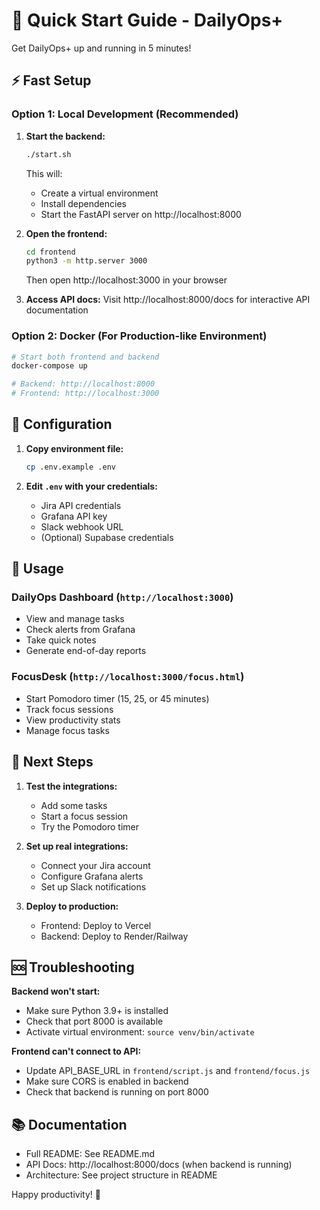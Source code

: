 # 🚀 Quick Start Guide - DailyOps+

Get DailyOps+ up and running in 5 minutes!

## ⚡ Fast Setup

### Option 1: Local Development (Recommended)

1. **Start the backend:**
   ```bash
   ./start.sh
   ```
   This will:
   - Create a virtual environment
   - Install dependencies
   - Start the FastAPI server on http://localhost:8000

2. **Open the frontend:**
   ```bash
   cd frontend
   python3 -m http.server 3000
   ```
   Then open http://localhost:3000 in your browser

3. **Access API docs:**
   Visit http://localhost:8000/docs for interactive API documentation

### Option 2: Docker (For Production-like Environment)

```bash
# Start both frontend and backend
docker-compose up

# Backend: http://localhost:8000
# Frontend: http://localhost:3000
```

## 🔧 Configuration

1. **Copy environment file:**
   ```bash
   cp .env.example .env
   ```

2. **Edit `.env` with your credentials:**
   - Jira API credentials
   - Grafana API key
   - Slack webhook URL
   - (Optional) Supabase credentials

## 📱 Usage

### DailyOps Dashboard (`http://localhost:3000`)
- View and manage tasks
- Check alerts from Grafana
- Take quick notes
- Generate end-of-day reports

### FocusDesk (`http://localhost:3000/focus.html`)
- Start Pomodoro timer (15, 25, or 45 minutes)
- Track focus sessions
- View productivity stats
- Manage focus tasks

## 🎯 Next Steps

1. **Test the integrations:**
   - Add some tasks
   - Start a focus session
   - Try the Pomodoro timer

2. **Set up real integrations:**
   - Connect your Jira account
   - Configure Grafana alerts
   - Set up Slack notifications

3. **Deploy to production:**
   - Frontend: Deploy to Vercel
   - Backend: Deploy to Render/Railway

## 🆘 Troubleshooting

**Backend won't start:**
- Make sure Python 3.9+ is installed
- Check that port 8000 is available
- Activate virtual environment: `source venv/bin/activate`

**Frontend can't connect to API:**
- Update API_BASE_URL in `frontend/script.js` and `frontend/focus.js`
- Make sure CORS is enabled in backend
- Check that backend is running on port 8000

## 📚 Documentation

- Full README: See README.md
- API Docs: http://localhost:8000/docs (when backend is running)
- Architecture: See project structure in README

Happy productivity! 🎉

